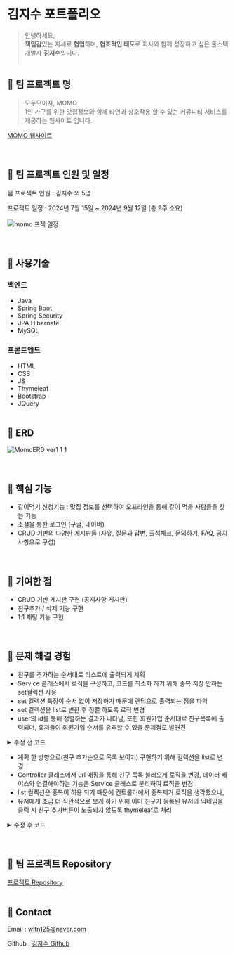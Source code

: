 # 김지수 포트폴리오
> 안녕하세요, <br>
**책임감**있는 자세로 **협업**하며, **협조적인 태도**로 회사와 함께 성장하고 싶은 풀스택 개발자 **김지수**입니다.
<br><br>

## 📁 팀 프로젝트 명

> 모두모이자, MOMO <br>
 1인 가구를 위한 맛집정보와 함께 타인과 상호작용 할 수 있는 커뮤니티 서비스를 제공하는 웹사이트 입니다.


[MOMO 웹사이트](http://momo2gather.com/member/welcome) <br><br><br>



## 📁 팀 프로젝트 인원 및 일정
   팀 프로젝트 인원  :  김지수 외 5명 <br>

  프로젝트 일정  :  2024년 7월 15일 ~ 2024년 9월 12일 (총 9주 소요) <br><br>
	 ![momo 프젝 일정](https://github.com/user-attachments/assets/15151a42-95b9-4c11-b051-6695cd882b7c) <br><br><br>


 

## 📁 사용기술

### 백엔드
- Java
- Spring Boot
- Spring Security
- JPA Hibernate
- MySQL

### 프론트엔드
- HTML
- CSS
- JS
- Thymeleaf
- Bootstrap
- JQuery  <br><br>

## 📁 ERD
![MomoERD ver1 1 1](https://github.com/user-attachments/assets/1f4de842-c053-4456-a8a7-f211ca36a0b4) <br><br><br>



## 📁 핵심 기능

- 같이먹기 신청기능  :  맛집 정보를 선택하여 오프라인을 통해 같이 먹을 사람들을 찾는 기능
- 소셜을 통한 로그인 (구글, 네이버) 
- CRUD 기반의 다양한 게시판들 (자유, 질문과 답변, 출석체크, 문의하기, FAQ, 공지사항으로 구성)
  <br><br><br>


## 📁 기여한 점

- CRUD 기반 게시판 구현 (공지사항 게시판) <br>
- 친구추가 / 삭제 기능 구현 <br>
- 1:1 채팅 기능 구현 <br><br><br>



## 📁 문제 해결 경험

- 친구를 추가하는 순서대로 리스트에 출력되게 계획
- Service 클래스에서 로직을 구성하고, 코드를 최소화 하기 위해 중복 저장 안하는 set컬렉션 사용
- set 컬렉션 특징이 순서 없이 저장하기 때문에 랜덤으로 출력되는 점을 파악
- set 컬렉션을 list로 변환 후 정렬 하도록 로직 변경
- user의 id를 통해 정렬하는 결과가 나타남, 또한 회원가입 순서대로 친구목록에 출력되며, 유저들이 회원가입 순서를 유추할 수 있을 문제점도 발견견 <br>

<details>
 <summary>수정 전 코드</summary>


 ![스크린샷(19)](https://github.com/user-attachments/assets/2c41acef-0fe2-43bc-8aa9-72b304362fe1)

 
</details>

- 계획 한 방향으로(친구 추가순으로 목록 보이기) 구현하기 위해 컬렉션을 list로 변경
- Controller 클래스에서 url 매핑을 통해 친구 목록 불러오게 로직을 변경, 데이터 베이스와 연결해야하는 기능은 Service 클래스로 분리하여 로직을 변경
- list 컬렉션은 중복이 허용 되기 때문에 컨트롤러에서 중복제거 로직을 생각했으나,
- 유저에게 조금 더 직관적으로 보게 하기 위해 이미 친구가 등록된 유저의 닉네임을 클릭 시 친구 추가버튼이 노출되지 않도록 thymeleaf로 처리<br>

<details>
 <summary>수정 후 코드</summary>

 ## FriendService 클래스 수정 
 
 
    public void createFriend(String myid, Member friendMemeber) {		
      	Optional<Member> me = this.memberRepository.findBymemberid(myid); //내 아이디 저장
	 Member mymember = me.get(); //내 정보 가져와서 member 타입으로 객체 생성 
         mymember.getFriend().add(friendMemeber); //친구객체를 list 컬렉션에 저장 
	 this.memberRepository.save(mymember);
		 }
## freePosting_list.html 

친구 추가 기능은 닉네임이 노출 되는 모든 곳에서 가능하도록 구현 <br>
대표적으로 freePosting 을 참고해주시기 바랍니다.<br>

![freePosting_list](https://github.com/user-attachments/assets/b421ef86-d737-4254-83cc-4a6dd59ad2db)

구현 페이지입니다.

친구 추가 전

![친구추가 전](https://github.com/user-attachments/assets/1c6fc5ae-768f-494e-9503-56c067356c45)

친구 추가 후
![친구 추가 후](https://github.com/user-attachments/assets/95a43033-5326-40af-9169-34bff0603739)


</details>
<br><br>


## 📁 팀 프로젝트 Repository
[프로젝트 Repository](https://github.com/Soooooo127/PROJECT-MOMO.git) <br><br>

## 📁 Contact
Email : wltn125@naver.com

Github : [김지수 Github](https://github.com/Soooooo127)

